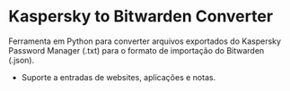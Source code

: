 # Kaspersky to Bitwarden Converter

Ferramenta em Python para converter arquivos exportados do Kaspersky Password Manager (.txt) para o formato de importação do Bitwarden (.json).

- Suporte a entradas de websites, aplicações e notas.
